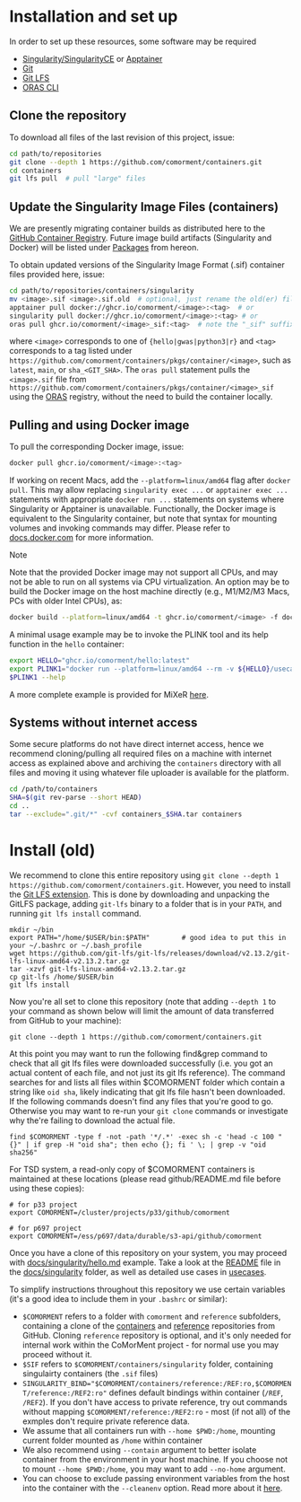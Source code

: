 # Installation and set up

In order to set up these resources, some software may be required

- [Singularity/SingularityCE](https://sylabs.io/singularity/) or [Apptainer](https://apptainer.org)
- [Git](https://git-scm.com/)
- [Git LFS](https://git-lfs.com)
- [ORAS CLI](https://oras.land)

## Clone the repository

To download all files of the last revision of this project, issue:

```bash
cd path/to/repositories
git clone --depth 1 https://github.com/comorment/containers.git
cd containers
git lfs pull  # pull "large" files
```

## Update the Singularity Image Files (containers)

We are presently migrating container builds as distributed here to the [GitHub Container Registry](https://ghcr.io).
Future image build artifacts (Singularity and Docker) will be listed under [Packages](https://github.com/orgs/comorment/packages?repo_name=containers) from hereon.

To obtain updated versions of the Singularity Image Format (.sif) container files provided here, issue:

```bash
cd path/to/repositories/containers/singularity
mv <image>.sif <image>.sif.old  # optional, just rename the old(er) file
apptainer pull docker://ghcr.io/comorment/<image>:<tag>  # or
singularity pull docker://ghcr.io/comorment/<image>:<tag> # or 
oras pull ghcr.io/comorment/<image>_sif:<tag>  # note the "_sif" suffix
```

where  `<image>` corresponds to one of `{hello|gwas|python3|r}` and `<tag>` corresponds to a tag listed under `https://github.com/comorment/containers/pkgs/container/<image>`, 
such as `latest`, `main`, or `sha_<GIT_SHA>`. 
The `oras pull` statement pulls the `<image>.sif` file from `https://github.com/comorment/containers/pkgs/container/<image>_sif` using the [ORAS](https://oras.land) registry, without the need to build the container locally.

## Pulling and using Docker image

To pull the corresponding Docker image, issue:

```bash
docker pull ghcr.io/comorment/<image>:<tag>
```

If working on recent Macs, add the `--platform=linux/amd64` flag after `docker pull`. 
This may allow replacing `singularity exec ...` or `apptainer exec ...` statements with appropriate `docker run ...` statements on systems where Singularity or Apptainer is unavailable.
Functionally, the Docker image is equivalent to the Singularity container, but note that syntax for mounting volumes and invoking commands may differ.
Please refer to [docs.docker.com](https://docs.docker.com) for more information.

> [!NOTE]
> Note that the provided Docker image may not support all CPUs, and may not be able to run on all systems via CPU virtualization.
> An option may be to build the Docker image on the host machine directly (e.g., M1/M2/M3 Macs, PCs with older Intel CPUs), as:
>
>```bash
>docker build --platform=linux/amd64 -t ghcr.io/comorment/<image> -f dockerfiles/<image>/Dockerfile .
>```

A minimal usage example may be to invoke the PLINK tool and its help function in the `hello` container:

```bash
export HELLO="ghcr.io/comorment/hello:latest"
export PLINK1="docker run --platform=linux/amd64 --rm -v ${HELLO}/usecases:/home -v ${HELLO}/reference:/REF -w/home --entrypoint=plink1 ${HELLO}"
$PLINK1 --help
```

A more complete example is provided for MiXeR [here](https://github.com/comorment/mixer/blob/main/usecases/mixer_simu.md#docker-details). 

## Systems without internet access

Some secure platforms do not have direct internet access, hence we recommend cloning/pulling all required files on a machine with internet access as explained above and archiving the `containers` directory with all files and moving it using whatever file uploader is available for the platform.

```bash
cd /path/to/containers
SHA=$(git rev-parse --short HEAD)
cd ..
tar --exclude=".git/*" -cvf containers_$SHA.tar containers
```

# Install (old)

We recommend to clone this entire repository using ``git clone --depth 1 https://github.com/comorment/containers.git``.
However, you need to install the [Git LFS extension](https://git-lfs.github.com/).
This is done by downloading and unpacking the GitLFS package, adding ``git-lfs`` binary to a folder that is in your ``PATH``, and running
``git lfs install`` command.

```
mkdir ~/bin
export PATH="/home/$USER/bin:$PATH"        # good idea to put this in your ~/.bashrc or ~/.bash_profile
wget https://github.com/git-lfs/git-lfs/releases/download/v2.13.2/git-lfs-linux-amd64-v2.13.2.tar.gz
tar -xzvf git-lfs-linux-amd64-v2.13.2.tar.gz
cp git-lfs /home/$USER/bin
git lfs install
```

Now you're all set to clone this repository (note that adding ``--depth 1`` to your command as shown below will limit the amount of data transferred from GitHub to your machine):

```
git clone --depth 1 https://github.com/comorment/containers.git
```

At this point you may want to run the following find&grep command to check that all git lfs files were downloaded successfully (i.e. you got an actual content of each file, and not just its git lfs reference). The command searches for and lists all files within $COMORMENT folder which contain a string like ``oid sha``, likely indicating that git lfs file hasn't been downloaded.
If the following commands doesn't find any files that you're good to go. Otherwise you may want to re-run your ``git clone`` commands or investigate why the're failing to download the actual file.

```
find $COMORMENT -type f -not -path '*/.*' -exec sh -c 'head -c 100 "{}" | if grep -H "oid sha"; then echo {}; fi ' \; | grep -v "oid sha256"
```

For TSD system, a read-only copy of $COMORMENT containers is maintained at these locations
(please read github/README.md file before using these copies):

```
# for p33 project
export COMORMENT=/cluster/projects/p33/github/comorment

# for p697 project
export COMORMENT=/ess/p697/data/durable/s3-api/github/comorment
```

Once you have a clone of this repository on your system, you may proceed with [docs/singularity/hello.md](./docs/singularity/hello.md) example.
Take a look at the [README](./docs/singularity/README.md) file in the [docs/singularity](https://github.com/comorment/containers/tree/main/docs/singularity) folder, as well as detailed use cases in [usecases](https://github.com/comorment/containers/tree/main/usecases).

To simplify instructions throughout this repository we use certain variables (it's a good idea to include them in your ``.bashrc`` or similar):

* ``$COMORMENT`` refers to a folder with ``comorment`` and ``reference`` subfolders, containing a clone of the [containers](https://github.com/comorment/containers) and [reference](https://github.com/comorment/reference) repositories from GitHub. Cloning ``reference`` repository is optional, and it's only needed for internal work within the CoMorMent project - for normal use you may proceed without it.
* ``$SIF`` refers to ``$COMORMENT/containers/singularity`` folder, containing singulairty containers (the ``.sif`` files)
* ``SINGULARITY_BIND="$COMORMENT/containers/reference:/REF:ro,$COMORMENT/reference:/REF2:ro"`` defines default bindings within container (``/REF``, ``/REF2``). If you don't have access to private reference, try out commands without mapping ``$COMORMENT/reference:/REF2:ro`` - most (if not all) of the exmples don't require private reference data.
* We assume that all containers run with ``--home $PWD:/home``, mounting current folder mounted as ``/home`` within container
* We also recommend using ``--contain`` argument to better isolate container from the environment in your host machine. If you choose not to mount ``--home $PWD:/home``, you may want to add ``--no-home`` argument.
* You can choose to exclude passing environment variables from the host into the container with the ``--cleanenv`` option. Read more about it [here](https://docs.sylabs.io/guides/3.7/user-guide/environment_and_metadata.html).